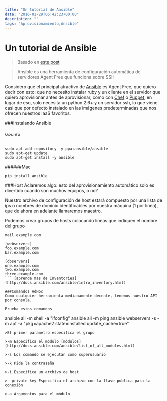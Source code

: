 ```yaml
---
title: "Un tutorial de Ansible"
date: "2016-01-29T06:42:23+00:00"
description: ""
tags: "Aprovisionamiento,Ansible"
---
```

# Un tutorial de Ansible

> Basado en [este post](https://serversforhackers.com/an-ansible-tutorial)

>Ansible es una herramienta de configuración automática de servidores Agent Free que funciona sobre SSH

Considero que el principal atractivo de [Ansible](http://www.ansible.com/) es Agent Free, que quiero decir con esto: que no necesito instalar ruby y un cliente en el servidor que quiero aprovisionar antes de aprovisionar, como con [Chef](https://www.chef.io/) o [Puppet](https://puppetlabs.com/), en lugar de eso, solo necesita un python 2.6+ y un servidor ssh, lo que viene casi que por defecto instalado en las imágenes predeterminadas que nos ofrecen nuestros IaaS favoritos.

###Instalando Ansible
###### Ubuntu
```
sudo apt-add-repository -y ppa:ansible/ansible
sudo apt-get update
sudo apt-get install -y ansible
```

######Mac
```
pip install ansible
```

###Host
Aclaremos algo: esto del aprovisionamiento automático solo es divertido cuando son muchos equipos, o no?

Nuestro archivo de configuración de host estará compuesto por una lista de ips o nombres de dominio identificables  por nuestra máquina (1 por línea), que de ahora en adelante llamaremos maestro.

Podemos crear grupos de hosts colocando líneas que indiquen el nombre del grupo

```
mail.example.com

[webservers]
foo.example.com
bar.example.com

[dbservers]
one.example.com
two.example.com
three.example.com
``` [aprende mas de Inventories](http://docs.ansible.com/ansible/intro_inventory.html)

###Comandos AdHoc
Como cualquier herramienta medianamente decente, tenemos nuestro API por consola.

Prueba estos comandos

```
ansible all -m shell -a "ifconfig"
ansible all -m ping
ansible webservers -s -m apt -a "pkg=apache2 state=installed update_cache=true"
```
>El primer parametro especifica el grupo

>-m Especifica el módulo [módulos](http://docs.ansible.com/ansible/list_of_all_modules.html)

>-s Los comando se ejecutan como superusuario

>-k Pide la contraseña 

>-i Especifica un archivo de host

>--private-key Especifica el archivo con la llave publica para la conexión

>-a Argumentos para el módulo

